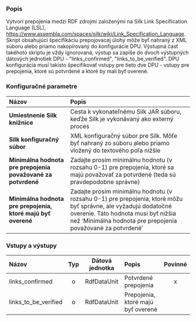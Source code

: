 ### Popis

Vytvorí prepojenia medzi RDF zdrojmi založenými na Silk Link Specification Language (LSL), https://www.assembla.com/spaces/silk/wiki/Link_Specification_Language. Skript obsahujúci špecifikáciu prepojovacej úlohy môže byť nahraný z XML súboru alebo priamo nakopírovaný do konfigurácie DPU. Výstupná časť takéhoto skriptu je vždy ignorovaná, výstup sa zapíše do dvoch výstupných dátových jednotiek DPU - "links_confirmed", "links_to_be_verified". DPU konfigurácia musí takisto špecifikovať vstupy pre tieto dve DPU - vstupy pre prepojenia, ktoré sú potvrdené a ktoré by mali byť overené.

### Konfiguračné parametre

| Názov | Popis |
|:----|:----|
|**Umiestnenie Silk knižnice** | Cesta k vykonateľnému Silk JAR súboru, keďže Silk je vykonávaný ako externý proces |
|**Silk konfiguračný súbor** | XML konfiguračný súbor pre Silk. Môťe byť nahraný zo súboru alebo priamo vložený do textového poľa nižšie |
|**Minimálna hodnota pre prepojenia považované za potvrdené** | Zadajte prosím minimálnu hodnotu (v rozsahu 0-1) pre prepojenia, ktoré sa majú považovať za potvrdené (teda sú pravdepodobne správne) |
|**Minimálna hodnota pre prepojenia, ktoré majú byť overené** | Zadajte prosím minimálnu hodnotu (v rozsahu 0-1) pre prepojenia, ktoré môžu byť správne, ale vyžadujú dodatočné overenie. Táto hodnota musí byť nižšia než ‘Minimálna hodnota pre prepojenia považované za potvrdené’ |

### Vstupy a výstupy

|Názov |Typ | Dátová jednotka | Popis | Povinné |
|:--------|:------:|:------:|:-------------|:---------------------:|
|links_confirmed |o |RdfDataUnit |Potvrdené prepojenia |x|
|links_to_be_verified |o |RdfDataUnit |Prepojenia, ktoré majú byť overené | |
